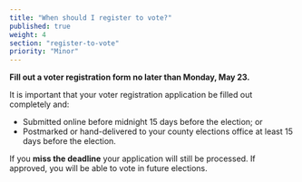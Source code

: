 ```yaml
---
title: "When should I register to vote?"
published: true
weight: 4
section: "register-to-vote"
priority: "Minor"
---
```


**Fill out a voter registration form no later than Monday, May 23.**  

It is important that your voter registration application be filled out completely and:  
- Submitted online before midnight 15 days before the election; or  
- Postmarked or hand-delivered to your county elections office at least 15 days before the election.  

If you **miss the deadline** your application will still be processed.  If approved, you will be able to vote in future elections.
